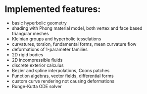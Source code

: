 # Implemented features:
- basic hyperbolic geometry
- shading with Phong material model, both vertex and face based triangular meshes
- Kleinian groups and hyperbolic tesselations
- curvatures, torsion, fundamental forms, mean curvature flow
- deformations of 1-parameter families
- 2D rigid bodies
- 2D incompressible fluids
- discrete exterior calculus
- Bezier and spline interpolations, Coons patches
- Function algebras, vector fields, differential forms
- custom curve rendering not causing deformations
- Runge-Kutta ODE solver
